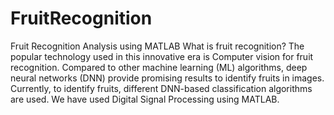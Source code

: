 # FruitRecognition
Fruit Recognition Analysis using MATLAB
What is fruit recognition?
The popular technology used in this innovative era is Computer vision for fruit recognition. Compared to other machine learning (ML) algorithms, deep neural networks (DNN) provide promising results to identify fruits in images. Currently, to identify fruits, different DNN-based classification algorithms are used.
We have used Digital Signal Processing using MATLAB.

